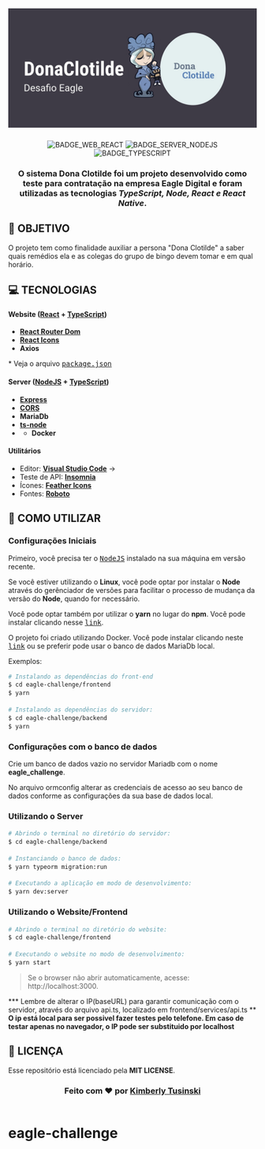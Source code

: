 <h1 align=center>
<img src="./image.jpeg">
</h1>

<div align="center">

![BADGE_WEB_REACT] ![BADGE_SERVER_NODEJS] ![BADGE_TYPESCRIPT]

</div>

<h3 align="center">

O sistema Dona Clotilde foi um projeto desenvolvido como teste para contratação na empresa Eagle Digital e foram utilizadas as tecnologias ***TypeScript, Node, React e React Native***.

</h3>

## **:rocket: OBJETIVO**

O projeto tem como finalidade auxiliar a persona "Dona Clotilde" a saber quais remédios ela e as colegas do grupo de bingo devem tomar e em qual horário.

<!--
  ...
  Local Reservado para o GIF do projeto rodando.
  ...
-->

## **:computer: TECNOLOGIAS**


#### **Website** ([React][react] + [TypeScript][typescript])

  - **[React Router Dom][react_router_dom]**
  - **[React Icons][react_icons]**
  - **Axios**


  \* Veja o arquivo <kbd>[package.json](./src/package.json)</kbd>

#### **Server** ([NodeJS][node] + [TypeScript][typescript])

  - **[Express][express]**
  - **[CORS][cors]**
  - **MariaDb**
  - **[ts-node][tsnode]**
  - - **Docker**


#### **Utilitários**

- Editor: **[Visual Studio Code][vscode]** &rarr;
- Teste de API: **[Insomnia][insomnia]**
- Ícones: **[Feather Icons][feather_icons]**
- Fontes: **[Roboto][font_roboto]**


## **:wine_glass: COMO UTILIZAR**

### Configurações Iniciais

Primeiro, você precisa ter o <kbd>[NodeJS](https://nodejs.org/en/download/)</kbd> instalado na sua máquina em versão recente.

Se você estiver utilizando o **Linux**, você pode optar por instalar o **Node** através do gerênciador de versões para facilitar o processo de mudança da versão do **Node**, quando for necessário.

Você pode optar também por utilizar o **yarn** no lugar do **npm**. Você pode instalar clicando nesse <kbd>[link][yarn]</kbd>.

O projeto foi criado utilizando Docker. Você pode instalar clicando neste <kbd>[link][docker]</kbd> ou se preferir pode usar o banco de dados MariaDb local.


Exemplos:
```sh
# Instalando as dependências do front-end
$ cd eagle-challenge/frontend
$ yarn

# Instalando as dependências do servidor:
$ cd eagle-challenge/backend
$ yarn
```

### Configurações com o banco de dados
Crie um banco de dados vazio no servidor Mariadb com o nome **eagle_challenge**.

No arquivo ormconfig alterar as credenciais de acesso ao seu banco de dados conforme as configurações da sua base de dados local.

### Utilizando o Server

```sh
# Abrindo o terminal no diretório do servidor:
$ cd eagle-challenge/backend

# Instanciando o banco de dados:
$ yarn typeorm migration:run

# Executando a aplicação em modo de desenvolvimento:
$ yarn dev:server

```

### Utilizando o Website/Frontend

```sh
# Abrindo o terminal no diretório do website:
$ cd eagle-challenge/frontend

# Executando o website no modo de desenvolvimento:
$ yarn start
```

> Se o browser não abrir automaticamente, acesse: http://localhost:3000.


**\* Lembre de alterar o IP(baseURL) para garantir comunicação com o servidor, através do arquivo api.ts, localizado em frontend/services/api.ts **
**O ip está local para ser possivel fazer testes pelo telefone. Em caso de testar apenas no navegador, o IP pode ser substituido por localhost**

## **:page_with_curl: LICENÇA**

Esse repositório está licenciado pela **MIT LICENSE**.

<h3 align="center">
Feito com ❤️ por <a href="https://www.linkedin.com/in/kimberly-tusinski-2851521b7/">Kimberly Tusinski</a>
<br><br>
</h3>


<!-- Badges -->

[BADGE_CLOSED_ISSUES]: https://img.shields.io/github/issues-closed/x0n4d0/ecoleta?color=red

[BADGE_OPEN_ISSUES]: https://img.shields.io/github/issues/x0n4d0/ecoleta?color=green

[BADGE_LICENSE]: https://img.shields.io/github/license/x0n4d0/ecoleta

[BADGE_NODE_VERSION]: https://img.shields.io/badge/node-12.17.0-green

[BADGE_NPM_VERSION]: https://img.shields.io/badge/npm-6.14.4-red

[BADGE_WEB_REACT]: https://img.shields.io/badge/web-react-blue

[BADGE_MOBILE_REACT_NATIVE]: https://img.shields.io/badge/mobile-react%20native-blueviolet

[BADGE_SERVER_NODEJS]: https://img.shields.io/badge/server-nodejs-important

[BADGE_STARS]: https://img.shields.io/github/stars/x0n4d0/ecoleta?style=social

[BADGE_FORKS]: https://img.shields.io/github/forks/x0n4d0/ecoleta?style=social

[BADGE_TYPESCRIPT]: https://badges.frapsoft.com/typescript/code/typescript.png?v=101

[BADGE_OPEN_SOURCE]: https://badges.frapsoft.com/os/v1/open-source.png?v=103

<!-- Techs -->

[react]: https://reactjs.org/

[typescript]: https://www.typescriptlang.org/

[node]: https://nodejs.org/en/

[vscode]: https://code.visualstudio.com/

[markdown_emoji]: https://gist.github.com/rxaviers/7360908

[express]: https://expressjs.com/

[cors]: https://expressjs.com/en/resources/middleware/cors.html

[tsnode]: https://github.com/TypeStrong/ts-node

[feather_icons]: https://feathericons.com/

[insomnia]: https://insomnia.rest/

[react_router_dom]: https://github.com/ReactTraining/react-router/tree/master/packages/react-router-dom

[react_icons]: https://react-icons.github.io/react-icons/

[axios]: https://github.com/axios/axios

[font_roboto]: https://fonts.google.com/specimen/Roboto

[font_awesome]: https://fontawesome.com/

[yarn]: https://classic.yarnpkg.com/en/docs/install/#debian-stable

[docker]: https://www.docker.com/products/docker-desktop
# eagle-challenge

